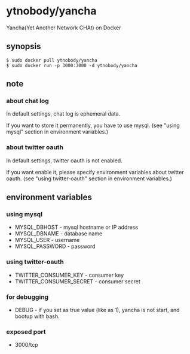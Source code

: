 # ytnobody/yancha

Yancha(Yet Another Network CHAt) on Docker

## synopsis

    $ sudo docker pull ytnobody/yancha
    $ sudo docker run -p 3000:3000 -d ytnobody/yancha

## note

### about chat log

In default settings, chat log is ephemeral data.

If you want to store it permanently, you have to use mysql. (see "using mysql" section in environment variables.)

### about twitter oauth

In default settings, twitter oauth is not enabled.

If you want enable it, please specify environment variables about twitter oauth. (see "using twitter-oauth" section in environment variables.)

## environment variables

### using mysql

* MYSQL\_DBHOST - mysql hostname or IP address
* MYSQL\_DBNAME - database name
* MYSQL\_USER - username
* MYSQL\_PASSWORD - password

### using twitter-oauth

* TWITTER\_CONSUMER\_KEY - consumer key
* TWITTER\_CONSUMER\_SECRET - consumer secret

### for debugging

* DEBUG - if you set as true value (like as 1), yancha is not start, and bootup with bash.

### exposed port

* 3000/tcp
